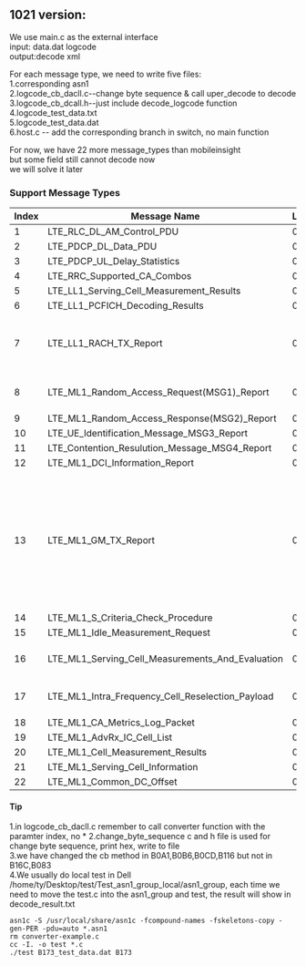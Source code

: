 ## 1021 version:
We use main.c as the external interface  
input: data.dat logcode  
output:decode xml  

For each message type, we need to write five files:  
1.corresponding asn1  
2.logcode_cb_dacll.c--change byte sequence & call uper_decode to decode   
3.logcode_cb_dcall.h--just include decode_logcode function  
4.logcode_test_data.txt  
5.logcode_test_data.dat  
6.host.c -- add the corresponding branch in switch, no main function 

For now, we have 22 more message_types than mobileinsight  
but some field still cannot decode now  
we will solve it later


### Support Message Types
|Index|Message Name|Logcode|version|finish|test|else
|--|--|--|--|--|--|--|
|1|LTE_RLC_DL_AM_Control_PDU|0xB083|48|1|1|none|
|2|LTE_PDCP_DL_Data_PDU|0xB0A1|53|1|1|none|
|3|LTE_PDCP_UL_Delay_Statistics|0xB0B6|56|1|1|none| 
|4|LTE_RRC_Supported_CA_Combos|0xB0CD|41|1|1|none|
|5|LTE_LL1_Serving_Cell_Measurement_Results|0xB116|21|1|1|none|  
|6|LTE_LL1_PCFICH_Decoding_Results|0xB12A|161|1|1|none| 
|7|LTE_LL1_RACH_TX_Report|0xB144|161|1|0|negative field need extra process|
|8|LTE_ML1_Random_Access_Request(MSG1)_Report|0xB167|40|1|0|negative integer less 1|
|9|LTE_ML1_Random_Access_Response(MSG2)_Report|0xB168|24|1|1|none|  
|10|LTE_UE_Identification_Message_MSG3_Report|0xB169|40|1|1|none|  
|11|LTE_Contention_Resulution_Message_MSG4_Report|0xB16A|1|1|1|none|  
|12|LTE_ML1_DCI_Information_Report|0xB16C|49|1|1|none|
|13|LTE_ML1_GM_TX_Report|0xB16D|49|0|1|use total tx power to decide pusch and pucch, some field lack of data|
|14|LTE_ML1_S_Criteria_Check_Procedure|0xB17A|1|1|1|none|  
|15|LTE_ML1_Idle_Measurement_Request|0xB17D|1|1|1|none|  
|16|LTE_ML1_Serving_Cell_Measurements_And_Evaluation|0xB17F|5|some field lack|1|some filed lack|
|17|LTE_ML1_Intra_Frequency_Cell_Reselection_Payload|0xB181|1|cell part not finished|1|cell part|
|18|LTE_ML1_CA_Metrics_Log_Packet|0xB184|50|1|1|none|
|19|LTE_ML1_AdvRx_IC_Cell_List|0xB18F|54|1|1|none|  
|20|LTE_ML1_Cell_Measurement_Results|0xB196|41|1|1|none|
|21|LTE_ML1_Serving_Cell_Information|0xB197|2|1|1|none|
|22|LTE_ML1_Common_DC_Offset|0xB1B2|49|1|1|none|




#### Tip
1.in logcode_cb_dacll.c remember to call converter function with the paramter index, no * 
2.change_byte_sequence c and h file is used for change byte sequence, print hex, write to file  
3.we have changed the cb method in B0A1,B0B6,B0CD,B116 but not in B16C,B083  
4.We usually do local test in Dell /home/ty/Desktop/test/Test_asn1_group_local/asn1_group, each time we need to move the test.c into the asn1_group and test, the result will show in decode_result.txt
```
asn1c -S /usr/local/share/asn1c -fcompound-names -fskeletons-copy -gen-PER -pdu=auto *.asn1
rm converter-example.c
cc -I. -o test *.c
./test B173_test_data.dat B173
```
 

